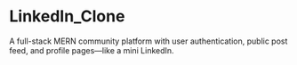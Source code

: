 # LinkedIn_Clone
A full-stack MERN community platform with user authentication, public post feed, and profile pages—like a mini LinkedIn.
